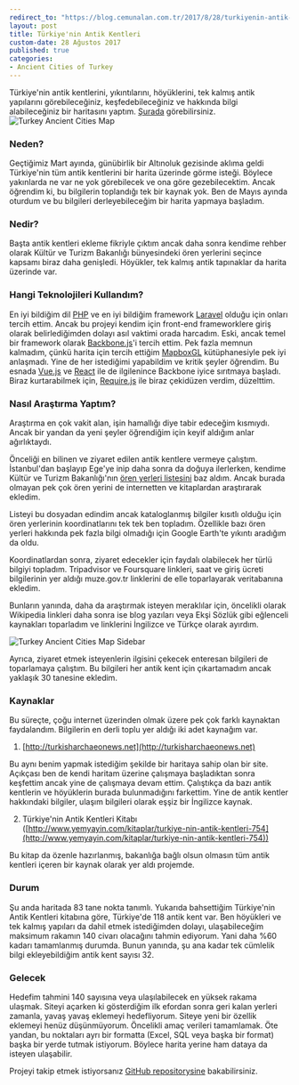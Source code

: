 ```yaml
---
redirect_to: "https://blog.cemunalan.com.tr/2017/8/28/turkiyenin-antik-kentleri"
layout: post
title: Türkiye'nin Antik Kentleri
custom-date: 28 Ağustos 2017
published: true
categories: 
- Ancient Cities of Turkey
---
```


Türkiye'nin antik kentlerini, yıkıntılarını, höyüklerini, tek kalmış antik yapılarını görebileceğiniz, keşfedebileceğiniz ve hakkında bilgi alabileceğiniz bir haritasını yaptım. 
[Şurada](http://ancientcitiesturkey.com) görebilirsiniz.
<img class="box-shadow img-padding" src="{{site.url}}/assets/harita.jpg" alt="Turkey Ancient Cities Map"/> 

### Neden?
Geçtiğimiz Mart ayında, günübirlik bir Altınoluk gezisinde aklıma geldi Türkiye'nin tüm antik kentlerini bir harita üzerinde görme isteği. Böylece yakınlarda ne var ne yok görebilecek ve ona göre gezebilecektim. Ancak öğrendim ki, bu bilgilerin toplandığı tek bir kaynak yok. Ben de Mayıs ayında oturdum ve bu bilgileri derleyebileceğim bir harita yapmaya başladım. 

### Nedir?
Başta antik kentleri ekleme fikriyle çıktım ancak daha sonra kendime rehber olarak Kültür ve Turizm Bakanlığı bünyesindeki ören yerlerini seçince kapsamı biraz daha genişledi. Höyükler, tek kalmış antik tapınaklar da harita üzerinde var.

### Hangi Teknolojileri Kullandım?
En iyi bildiğim dil [PHP](http://php.net) ve en iyi bildiğim framework [Laravel](https://laravel.com) olduğu için onları tercih ettim. Ancak bu projeyi kendim için front-end frameworklere giriş olarak belirlediğimden dolayı asıl vaktimi orada harcadım. Eski, ancak temel bir framework olarak [Backbone.js](http://backbonejs.org)'i tercih ettim. Pek fazla memnun kalmadım, çünkü harita için tercih ettiğim [MapboxGL](https://www.mapbox.com/mapbox-gl-js/api/) kütüphanesiyle pek iyi anlaşmadı. Yine de her istediğimi yapabildim ve kritik şeyler öğrendim. Bu esnada [Vue.js](https://vuejs.org) ve [React](https://facebook.github.io/react/) ile de ilgilenince Backbone iyice sırıtmaya başladı. Biraz kurtarabilmek için, [Require.js](http://requirejs.org) ile biraz çekidüzen verdim, düzelttim. 

### Nasıl Araştırma Yaptım?
Araştırma en çok vakit alan, işin hamallığı diye tabir edeceğim kısmıydı. Ancak bir yandan da yeni şeyler öğrendiğim için keyif aldığım anlar ağırlıktaydı. 

Önceliği en bilinen ve ziyaret edilen antik kentlere vermeye çalıştım. İstanbul'dan başlayıp Ege'ye inip daha sonra da doğuya ilerlerken, kendime Kültür ve Turizm Bakanlığı'nın [ören yerleri listesini](http://www.kulturvarliklari.gov.tr/TR,43253/bakanligimiza-bagli-muzeler.html) baz aldım. Ancak burada olmayan pek çok ören yerini de internetten ve kitaplardan araştırarak ekledim.

Listeyi bu dosyadan edindim ancak kataloglanmış bilgiler kısıtlı olduğu için ören yerlerinin koordinatlarını tek tek ben topladım. Özellikle bazı ören yerleri hakkında pek fazla bilgi olmadığı için Google Earth'te yıkıntı aradığım da oldu. 

Koordinatlardan sonra, ziyaret edecekler için faydalı olabilecek her türlü bilgiyi topladım. Tripadvisor ve Foursquare linkleri, saat ve giriş ücreti bilgilerinin yer aldığı muze.gov.tr linklerini de elle toparlayarak veritabanına ekledim. 

Bunların yanında, daha da araştırmak isteyen meraklılar için, öncelikli olarak Wikipedia linkleri daha sonra ise blog yazıları veya Ekşi Sözlük gibi eğlenceli kaynakları toparladım ve linklerini İngilizce ve Türkçe olarak ayırdım. 

<img class="box-shadow img-padding" src="{{site.url}}/assets/harita3.jpg" alt="Turkey Ancient Cities Map Sidebar"/> 

Ayrıca, ziyaret etmek isteyenlerin ilgisini çekecek enteresan bilgileri de toparlamaya çalıştım. Bu bilgileri her antik kent için çıkartamadım ancak yaklaşık 30 tanesine ekledim. 

### Kaynaklar
Bu süreçte, çoğu internet üzerinden olmak üzere pek çok farklı kaynaktan faydalandım. Bilgilerin en derli toplu yer aldığı iki adet kaynağım var. 

1) [http://turkisharchaeonews.net](http://turkisharchaeonews.net)

Bu aynı benim yapmak istediğim şekilde bir haritaya sahip olan bir site. Açıkçası ben de kendi haritam üzerine çalışmaya başladıktan sonra keşfettim ancak yine de çalışmaya devam ettim. Çalıştıkça da bazı antik kentlerin ve höyüklerin burada bulunmadığını farkettim. Yine de antik kentler hakkındaki bilgiler, ulaşım bilgileri olarak eşşiz bir İngilizce kaynak. 

2) Türkiye'nin Antik Kentleri Kitabı ([http://www.yemyayin.com/kitaplar/turkiye-nin-antik-kentleri-754](http://www.yemyayin.com/kitaplar/turkiye-nin-antik-kentleri-754))

Bu kitap da özenle hazırlanmış, bakanlığa bağlı olsun olmasın tüm antik kentleri içeren bir kaynak olarak yer aldı projemde.

### Durum
Şu anda haritada 83 tane nokta tanımlı. Yukarıda bahsettiğim Türkiye'nin Antik Kentleri kitabına göre, Türkiye'de 118 antik kent var. Ben höyükleri ve tek kalmış yapıları da dahil etmek istediğimden dolayı, ulaşabileceğim maksimum rakamın 140 civarı olacağını tahmin ediyorum. Yani daha %60 kadarı tamamlanmış durumda. Bunun yanında, şu ana kadar tek cümlelik bilgi ekleyebildiğim antik kent sayısı 32. 

### Gelecek
Hedefim tahmini 140 sayısına veya ulaşılabilecek en yüksek rakama ulaşmak. Siteyi açarken ki gösterdiğim ilk efordan sonra geri kalan yerleri zamanla, yavaş yavaş eklemeyi hedefliyorum. Siteye yeni bir özellik eklemeyi henüz düşünmüyorum. Öncelikli amaç verileri tamamlamak. Öte yandan, bu noktaları ayrı bir formatta (Excel, SQL veya başka bir format) başka bir yerde tutmak istiyorum. Böylece harita yerine ham dataya da isteyen ulaşabilir.

Projeyi takip etmek istiyorsanız [GitHub repositorysine](https://github.com/raicem/ancient-cities-turkey/) bakabilirsiniz.